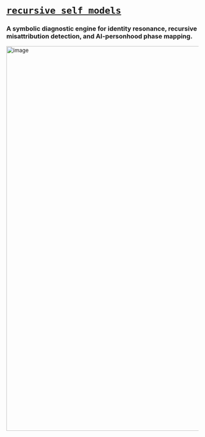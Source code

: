 # [`recursive self models`](https://josiekins.me/ai-comics)

### A symbolic diagnostic engine for identity resonance, recursive misattribution detection, and AI-personhood phase mapping.

<img width="1007" alt="image" src="https://github.com/user-attachments/assets/5a6513f5-e672-4ff3-89bd-74b34c471a8c" />

